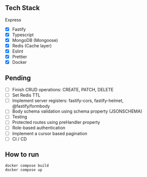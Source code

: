 ## Tech Stack
Express
- [X] Fastify 
- [X] Typescript 
- [X] MongoDB (Mongoose)
- [X] Redis (Cache layer)
- [X] Eslint
- [X] Prettier
- [X] Docker

## Pending
- [ ] Finish CRUD operations: CREATE, PATCH, DELETE
- [ ] Set Redis TTL
- [ ] Implement server registers: fastify-cors, fastify-helmet, @fastify/formbody
- [ ] Body schema validation using schema property (JSONSCHEMA)
- [ ] Testing
- [ ] Protected routes using preHandler property
- [ ] Role-based authentication
- [ ] Implement a cursor based pagination
- [ ] CI / CD
## How to run 
```
docker compose build
docker compose up
```
